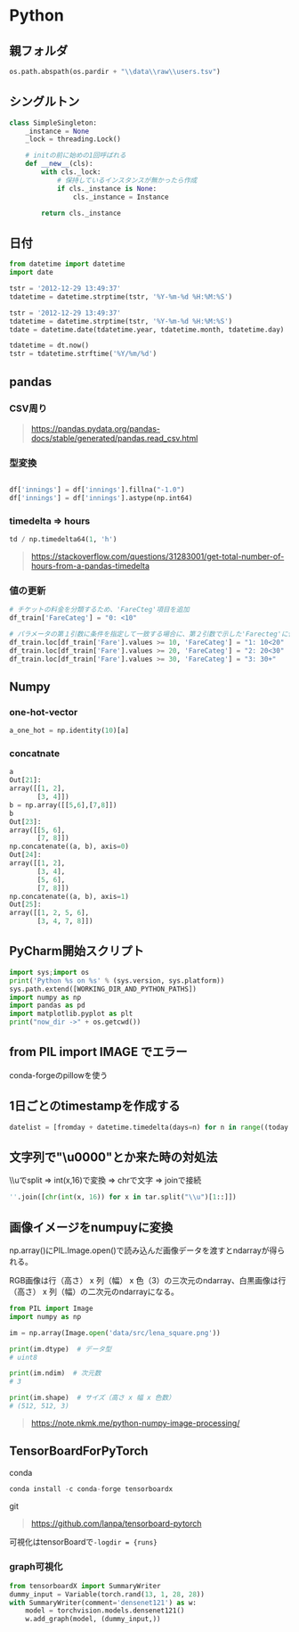 # Python #

## 親フォルダ ##

```python
os.path.abspath(os.pardir + "\\data\\raw\\users.tsv")
```

## シングルトン ##

```python
class SimpleSingleton:
    _instance = None
    _lock = threading.Lock()

    # initの前に始めの1回呼ばれる
    def __new__(cls):
        with cls._lock:
            # 保持しているインスタンスが無かったら作成
            if cls._instance is None:
                cls._instance = Instance

        return cls._instance
```

## 日付 ##

```python
from datetime import datetime
import date

tstr = '2012-12-29 13:49:37'
tdatetime = datetime.strptime(tstr, '%Y-%m-%d %H:%M:%S')

tstr = '2012-12-29 13:49:37'
tdatetime = datetime.strptime(tstr, '%Y-%m-%d %H:%M:%S')
tdate = datetime.date(tdatetime.year, tdatetime.month, tdatetime.day)

tdatetime = dt.now()
tstr = tdatetime.strftime('%Y/%m/%d')
```

## pandas ##

### CSV周り ###
> https://pandas.pydata.org/pandas-docs/stable/generated/pandas.read_csv.html

### 型変換 ###

```python

df['innings'] = df['innings'].fillna("-1.0")
df['innings'] = df['innings'].astype(np.int64)

```

### timedelta => hours ###

```python
td / np.timedelta64(1, 'h')
```

> https://stackoverflow.com/questions/31283001/get-total-number-of-hours-from-a-pandas-timedelta

### 値の更新 ###

```python
# チケットの料金を分類するため、'FareCteg'項目を追加
df_train['FareCateg'] = "0: <10"

# パラメータの第１引数に条件を指定して一致する場合に、第２引数で示した'Farecteg'に値を設定する
df_train.loc[df_train['Fare'].values >= 10, 'FareCateg'] = "1: 10<20"
df_train.loc[df_train['Fare'].values >= 20, 'FareCateg'] = "2: 20<30"
df_train.loc[df_train['Fare'].values >= 30, 'FareCateg'] = "3: 30+"
```

## Numpy ##

### one-hot-vector ###

```python
a_one_hot = np.identity(10)[a]
```

### concatnate ###

```python
a
Out[21]: 
array([[1, 2],
       [3, 4]])
b = np.array([[5,6],[7,8]])
b
Out[23]: 
array([[5, 6],
       [7, 8]])
np.concatenate((a, b), axis=0)
Out[24]: 
array([[1, 2],
       [3, 4],
       [5, 6],
       [7, 8]])
np.concatenate((a, b), axis=1)
Out[25]: 
array([[1, 2, 5, 6],
       [3, 4, 7, 8]])
```

## PyCharm開始スクリプト ##

```python
import sys;import os
print('Python %s on %s' % (sys.version, sys.platform))
sys.path.extend([WORKING_DIR_AND_PYTHON_PATHS])
import numpy as np
import pandas as pd
import matplotlib.pyplot as plt
print("now_dir ->" + os.getcwd())
```

## from PIL import IMAGE でエラー ##

conda-forgeのpillowを使う


## 1日ごとのtimestampを作成する ##

```python
datelist = [fromday + datetime.timedelta(days=n) for n in range((today - fromday).days)]
```

## 文字列で"\u0000"とか来た時の対処法 ##

\\\\uでsplit => int(x,16)で変換 => chrで文字 => joinで接続

```python
''.join([chr(int(x, 16)) for x in tar.split("\\u")[1::]])
```

## 画像イメージをnumpuyに変換 ##

np.array()にPIL.Image.open()で読み込んだ画像データを渡すとndarrayが得られる。

RGB画像は行（高さ） x 列（幅） x 色（3）の三次元のndarray、白黒画像は行（高さ） x 列（幅）の二次元のndarrayになる。

```python
from PIL import Image
import numpy as np

im = np.array(Image.open('data/src/lena_square.png'))

print(im.dtype)  # データ型
# uint8

print(im.ndim)  # 次元数
# 3

print(im.shape)  # サイズ（高さ x 幅 x 色数）
# (512, 512, 3)
```

> https://note.nkmk.me/python-numpy-image-processing/

## TensorBoardForPyTorch ##

conda
```python
conda install -c conda-forge tensorboardx
```

git
> https://github.com/lanpa/tensorboard-pytorch

可視化はtensorBoardで`-logdir = {runs}`

### graph可視化 ###

```python
from tensorboardX import SummaryWriter
dummy_input = Variable(torch.rand(13, 1, 28, 28))
with SummaryWriter(comment='densenet121') as w:
    model = torchvision.models.densenet121()
    w.add_graph(model, (dummy_input,))
```
